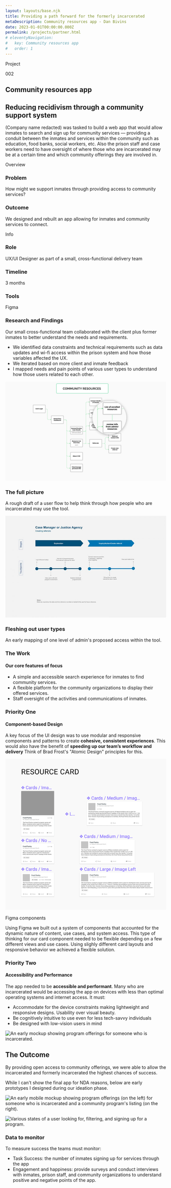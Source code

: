 ```yaml
---
layout: layouts/base.njk
title: Providing a path forward for the formerly incarcerated
metaDescription: Community resources app - Dan Bivins
date: 2023-01-01T00:00:00.000Z
permalink: /projects/partner.html
# eleventyNavigation:
#   key: Community resources app
#   order: 1
---
```



<div class="case-study-content">
    <div class="case-study-content-inner">
        <div id="overview" class="case-study-body">
            <div class="case-info">
                <div class="case-study-info left-info">
                    <div class="section-header-container about">
                        <div class="section-header">
                            <p>Project</p>
                            <p>002</p>
                        </div>
                    </div>
                    <h2 class="proj-name">Community resources app</h2>
                    <h2 class="proj-desc">Reducing recidivism through a community support system</h2>
                    <p>(Company name redacted) was tasked to build a web app that would allow inmates to search and sign up for community services &mdash; providing a conduit between the inmates and services within the community such as education, food banks, social workers, etc. Also the prison staff and case workers need to have oversight of where those who are incarcerated may be at a certain time and which community offerings they are involved in. </p>
                    <div class="section-header-container about">
                        <div class="section-header">
                            <p>Overview</p>
                        </div>
                    </div>
                    <div class="case-study-problem">
                        <div>
                            <h3>Problem</h3>
                            <p class="process-main-text">How might we support inmates through providing access to community services?</p>
                        </div>
                    <div>
                        <h3>Outcome</h3>
                        <p class="process-main-text">We designed and rebuilt an app allowing for inmates and community services to connect.</p>
                    </div>
                </div>
            </div>
            <div class="case-study-info right-info">
                <div class="section-header-container about">
                    <div class="section-header">
                        <p>Info</p>
                    </div>
                </div>
                <div class="case-study-info-right-group">
                    <div>
                        <h3>Role</h3>
                        <p class="case-info-right-text">UX/UI Designer as part of a small, cross-functional delivery team</p>
                    </div>
                    <div>
                        <h3>Timeline</h3>
                        <p class="case-info-right-text">3 months</p>
                    </div>
                </div>
                <div>
                    <h3>Tools</h3>
                    <p class="case-info-right-text">Figma</p>
                </div>
            </div>
        </div>
    </div>
</div>  
    <div class="case-study-body">
        <div class="section-header-container about">
            <div class="section-header">
                <h3>Research and Findings</h3> 
            </div>
        </div>
        <p>Our small cross-functional team collaborated with the client plus former inmates to better understand the needs and requirements. </p>
        <ul>
            <li>We identified data constraints and technical requirements such as data updates and wi-fi access within the prison system and how those variables affected the UX.</li>
            <li>We iterated based on more client and inmate feedback</li>
            <li>I mapped needs and pain points of various user types to understand how those users related to each other.</li>
        </ul>
    </div>

<div class="full-width light">
    <div class="flex-thirds flex">
        <div class="col">
            <img src="/static/img/cc_roles.png" alt="A rough draft of a user flow to help think through how people who are incarcerated may use the tool.">   
        </div>
        <div class="col">  
            <h3>The full picture</h3>
            <p>A rough draft of a user flow to help think through how people who are incarcerated may use the tool.</p>
        </div>
    </div>
    <div class="flex-thirds flex">
        <div class="col">
            <img src="/static/img/sec0.jpg" alt="An early mapping of one level of admin's proposed access within the tool.">
        </div>
        <div class="col">  
            <h3>Fleshing out user types</h3>
            <p>An early mapping of one level of admin's proposed access within the tool.</p>
        </div>
    </div>
</div>
        
<div class="case-study-body">
    <div class="section-header-container about">
        <div class="section-header">
            <h3>The Work</h3> 
        </div>
    </div>
    <h4>Our core features of focus</h4>
    <ul>
        <li>A simple and accessible search experience for inmates to find community services.</li>
        <li>A flexible platform for the community organizations to display their offered services.</li>
        <li>Staff oversight of the activities and communications of inmates.</li>
    </ul>
</div>
<div class="case-study-body">
    <div class="section-header-container about">
        <div class="section-header">
            <h3>Priority One</h3> 
        </div>
    </div>
    <div class="bsc-2-grid">
        <h4><span class="section-callout">Component-based Design</span></h4>
        <p>A key focus of the UI design was to use modular and responsive components and patterns to create <strong>cohesive, consistent experiences</strong>. This would also have the benefit of <strong>speeding up our team’s workflow and delivery</strong> Think of Brad Frost's "Atomic Design" principles for this.<p>
    </div>
</div>
<div class="full-width">
    <div class="flex-thirds flex">
        <div class="col">
            <img class="img-center flex" src="/static/img/sec1-crop.png" alt="Components in Figma for our consistent and modular experience.">
        </div>
        <div class="col">
            <p class="project-heading">Figma components</p>
            <p class="project-paragraph">Using Figma we built out a system of components that accounted for the dynamic nature of content, use cases, and system access. This type of thinking for our card component needed to be flexible depending on a few different views and use cases. Using slighly different card layouts and responsive behavior we achieved a flexible solution. 
        </div>
    </div>
</div>    

<div class="case-study-body">
    <div class="section-header-container about">
        <div class="section-header">
            <h3>Priority Two</h3> 
        </div>
    </div>
    <div class="bsc-2-grid">
        <h4><span class="section-callout">Accessibility and Performance</span></h4>
        <div>
        <p>The app needed to be <strong>accessible and performant</strong>. Many who are incarcerated would be accessing the app on devices with less than optimal operating systems and internet access. It must:</p>
        <ul> 
            <li>Accommodate for the device constraints making lightweight and responsive designs. Usability over visual beauty.</li>
            <li>Be cognitively intuitive to use even for less tech-savvy individuals</li>
            <li>Be designed with low-vision users in mind</li>
        </ul>
    </div>
</div>

![An early mockup showing program offerings for someone who is incarcerated.](/static/img/program-detail.png)

</div>
<!-- We solved for the last two bullet points by things like: proper form design, include a label with icons, use plain language, etc.  -->

<div class="full-width light">
    <div class="case-study-body">
        <h2>The Outcome</h2>
        <p>By providing open access to community offerings, we were able to allow the incarcerated and formerly incarcerated the highest chances of success. </p>
        <p>While I can't show the final app for NDA reasons, below are early prototypes I designed during our ideation phase. </p>

![An early mobile mockup showing program offerings (on the left) for someone who is incarcerated and a community program's listing (on the right).](/static/img/cc-mobile.jpg) 

![Various states of a user looking for, filtering, and signing up for a program.](/static/img/sec8.jpg) 

</div>   
</div>  

### Data to monitor
To measure success the teams must monitor:
- Task Success: the number of inmates signing up for services through the app
- Engagement and happiness: provide surveys and conduct interviews with inmates, prison staff, and community organizations to understand positive and negative points of the app.


<!-- (Company name redacted) was tasked to **build a web app that would allow inmates to search and sign up for community services** &mdash; providing a conduit between the inmates and services within the community such as education, food banks, social workers, etc. Lastly, the prison staff and case workers need to have oversight of where those who are incarcerated may be at a certain time and which of these community offerings they are involved in.  -->